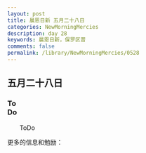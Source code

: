 ```yaml
---
layout: post
title: 晨恩日新 五月二十八日
categories: NewMorningMercies
description: day 28
keywords: 晨恩日新，保罗区普
comments: false
permalink: /library/NewMorningMercies/0528
---
```


## 五月二十八日

### To <br> Do

&emsp;&emsp;ToDo

更多的信息和勉励：[]()
